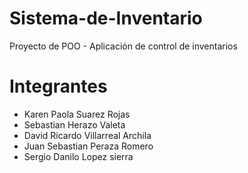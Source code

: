 # Sistema-de-Inventario
Proyecto de POO - Aplicación de control de inventarios

# Integrantes
- Karen Paola Suarez Rojas
- Sebastian Herazo Valeta
- David Ricardo Villarreal Archila
- Juan Sebastian Peraza Romero
- Sergio Danilo Lopez sierra
